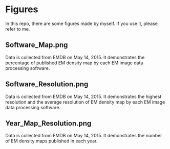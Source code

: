 # Figures
In this repo, there are some figures made by myself. If you use it, please refer to me.

## Software_Map.png
Data is collected from EMDB on May 14, 2015.
It demonstrates the percentage of published EM density map by each EM image data
processing software.

## Software_Resolution.png
Data is collected from EMDB on May 14, 2015.
It demonstrates the highest resolution and the average resolution of EM density
map by each EM image data processing software.

## Year_Map_Resolution.png
Data is collected from EMDB on May 14, 2015.
It demonstrates the number of EM density maps published in each year.
